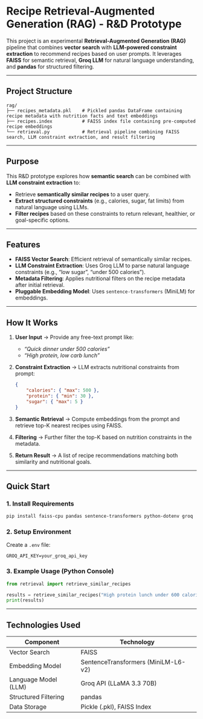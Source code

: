 # Recipe Retrieval-Augmented Generation (RAG) - R&D Prototype

This project is an experimental **Retrieval-Augmented Generation (RAG)** pipeline that combines **vector search** with **LLM-powered constraint extraction** to recommend recipes based on user prompts. It leverages **FAISS** for semantic retrieval, **Groq LLM** for natural language understanding, and **pandas** for structured filtering.

---

## Project Structure

```
rag/
├── recipes_metadata.pkl    # Pickled pandas DataFrame containing recipe metadata with nutrition facts and text embeddings
├── recipes.index           # FAISS index file containing pre-computed recipe embeddings
└── retrieval.py            # Retrieval pipeline combining FAISS search, LLM constraint extraction, and result filtering
```

---

## Purpose

This R&D prototype explores how **semantic search** can be combined with **LLM constraint extraction** to:

-   Retrieve **semantically similar recipes** to a user query.
-   **Extract structured constraints** (e.g., calories, sugar, fat limits) from natural language using LLMs.
-   **Filter recipes** based on these constraints to return relevant, healthier, or goal-specific options.

---

## Features

-   **FAISS Vector Search**: Efficient retrieval of semantically similar recipes.
-   **LLM Constraint Extraction**: Uses Groq LLM to parse natural language constraints (e.g., “low sugar”, “under 500 calories”).
-   **Metadata Filtering**: Applies nutritional filters on the recipe metadata after initial retrieval.
-   **Pluggable Embedding Model**: Uses `sentence-transformers` (MiniLM) for embeddings.

---

## How It Works

1. **User Input** → Provide any free-text prompt like:

    - _“Quick dinner under 500 calories”_
    - _“High protein, low carb lunch”_

2. **Constraint Extraction** → LLM extracts nutritional constraints from prompt:

    ```json
    {
        "calories": { "max": 500 },
        "protein": { "min": 30 },
        "sugar": { "max": 5 }
    }
    ```

3. **Semantic Retrieval** → Compute embeddings from the prompt and retrieve top-K nearest recipes using FAISS.

4. **Filtering** → Further filter the top-K based on nutrition constraints in the metadata.

5. **Return Result** → A list of recipe recommendations matching both similarity and nutritional goals.

---

## Quick Start

### 1. Install Requirements

```bash
pip install faiss-cpu pandas sentence-transformers python-dotenv groq
```

### 2. Setup Environment

Create a `.env` file:

```
GROQ_API_KEY=your_groq_api_key
```

### 3. Example Usage (Python Console)

```python
from retrieval import retrieve_similar_recipes

results = retrieve_similar_recipes("High protein lunch under 600 calories", top_k=20)
print(results)
```

---

## Technologies Used

| Component            | Technology                          |
| -------------------- | ----------------------------------- |
| Vector Search        | FAISS                               |
| Embedding Model      | SentenceTransformers (MiniLM-L6-v2) |
| Language Model (LLM) | Groq API (LLaMA 3.3 70B)            |
| Structured Filtering | pandas                              |
| Data Storage         | Pickle (.pkl), FAISS Index          |
